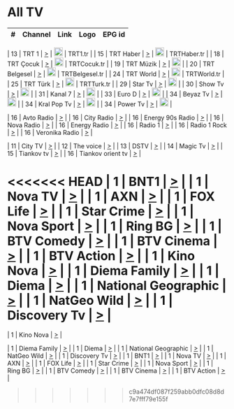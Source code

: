 <h1>All TV</h1>

| #   | Channel        | Link  | Logo | EPG id |
|:---:|:--------------:|:-----:|:----:|:------:|

| 13  | TRT 1            | [>](https://tv-trt1.medya.trt.com.tr/master.m3u8) | <img height="20" src="https://i.imgur.com/j786OLG.png"/> | TRT1.tr |
| 15  | TRT Haber        | [>](https://tv-trthaber.medya.trt.com.tr/master.m3u8) | <img height="20" src="https://i.imgur.com/OVfo8Ab.png"/> | TRTHaber.tr |
| 18  | TRT Çocuk        | [>](https://tv-trtcocuk.medya.trt.com.tr/master.m3u8) | <img height="20" src="https://i.imgur.com/QLFmD6d.png"/> | TRTCocuk.tr |
| 19  | TRT Müzik        | [>](https://tv-trtmuzik.medya.trt.com.tr/master.m3u8) | <img height="20" src="https://i.imgur.com/fIVFCEd.png"/> |
| 20  | TRT Belgesel     | [>](https://tv-trtbelgesel.medya.trt.com.tr/master.m3u8) | <img height="20" src="https://i.imgur.com/MGO87pe.png"/> | TRTBelgesel.tr |
| 24  | TRT World        | [>](https://tv-trtworld.medya.trt.com.tr/master.m3u8) | <img height="20" src="https://i.imgur.com/JEA2xpv.png"/> | TRTWorld.tr |
| 25  | TRT Türk         | [>](https://tv-trtturk.medya.trt.com.tr/master.m3u8) | <img height="20" src="https://i.imgur.com/OSTOQNw.png"/> | TRTTurk.tr |
| 29  | Star Tv   | [>](https://dogus-live.daioncdn.net/startv/startv_360p.m3u8) | <img height="20" src="https://i.imgur.com/IebUZx1.png"/> |
| 30  | Show Tv     | [>](https://ciner-live.daioncdn.net/showtv/showtv.m3u8) | <img height="20" src="https://i.imgur.com/IebUZx1.png"/> |
| 31  | Kanal 7     | [>](https://kanal7-live.daioncdn.net/kanal7/kanal7.m3u8) | <img height="20" src="https://i.imgur.com/IebUZx1.png"/> |
| 33  | Euro D    | [>](https://www.youtube.com/user/KanalD/live) | <img height="20" src="https://i.imgur.com/IebUZx1.png"/> |
| 34  | Beyaz Tv     | [>](https://beyaztv-live.daioncdn.net/beyaztv/beyaztv.m3u8) | <img height="20" src="https://i.imgur.com/IebUZx1.png"/> |
| 34  | Kral Pop Tv     | [>](https://www.youtube.com/watch?v=GuFTuKoXepw) | <img height="20" src="https://i.imgur.com/IebUZx1.png"/> |
| 34  | Power Tv     | [>](https://livetv.powerapp.com.tr/powerTV/powerhd.smil/chunklist.m3u8) | <img height="20" src="https://i.imgur.com/IebUZx1.png"/> |

| 16  | Avto Radio | [>](http://stream.metacast.eu/avtoradio.mp3.m3u) |
| 16  | City Radio | [>](http://stream.metacast.eu/city.aac.m3u) |
| 16  | Energy 90s Radio | [>](http://stream.metacast.eu/energy-90s.m3u) |
| 16  | Nova Radio | [>](http://stream.metacast.eu/nova.aac.m3u) |
| 16  | Energy Radio | [>](http://stream.metacast.eu/nrj.aac.m3u) |
| 16  | Radio 1 | [>](http://stream.metacast.eu/radio1.aac.m3u) |
| 16  | Radio 1 Rock | [>](http://stream.metacast.eu/radio1rock.aac.m3u) |
| 16  | Veronika Radio | [>](http://stream.metacast.eu/veronika.aac.m3u) |

| 11  | City TV | [>](https://tv.city.bg/play/tshls/citytv/index.m3u8) |
| 12  | The voice | [>](https://bss1.neterra.tv/thevoice/thevoice.m3u8) |
| 13  | DSTV | [>](http://46.249.95.140:8081/hls/data.m3u8) |
| 14  | Magic Tv | [>](https://bss1.neterra.tv/magictv/magictv.m3u8) |
| 15  | Tiankov tv | [>](https://streamer103.neterra.tv/tiankov-folk/live.m3u8) |
| 16  | Tiankov orient tv | [>](https://streamer103.neterra.tv/tiankov-orient/live.m3u8) |

<<<<<<< HEAD
| 1 | BNT1 | [>](https://ymkaya.xyz:26586/tv/bnt1/playlist.m3u8?wmsAuthSign=c2VydmVyX3RpbWU9NS83LzIwMjUgNjo0NjozMiBQTSZoYXNoX3ZhbHVlPVc5SUZ5SDlkUUV6ajVEU3N5czM1VWc9PSZ2YWxpZG1pbnV0ZXM9NjA=) |
| 1 | Nova TV | [>](https://ymkaya.xyz:26586/tv/novatv/playlist.m3u8?wmsAuthSign=c2VydmVyX3RpbWU9NS83LzIwMjUgNjo0Njo0MSBQTSZoYXNoX3ZhbHVlPTV3NU9keGNjQWY5cnpxUzdRU0M1Y1E9PSZ2YWxpZG1pbnV0ZXM9NjA=) |
| 1 | AXN | [>](https://ymkaya.xyz:26586/tv/axn/playlist.m3u8?wmsAuthSign=c2VydmVyX3RpbWU9NS83LzIwMjUgNjo0Njo1MiBQTSZoYXNoX3ZhbHVlPWVxWlJ6YnFsd3N6SEFBTVduT3ZRT3c9PSZ2YWxpZG1pbnV0ZXM9NjA=) |
| 1 | FOX Life | [>](https://ymkaya.xyz:26586/tv/foxlife/playlist.m3u8?wmsAuthSign=c2VydmVyX3RpbWU9NS83LzIwMjUgNjo0NzowMiBQTSZoYXNoX3ZhbHVlPTlxY3FZMnpDYmt1LzhPR09BNnFvZVE9PSZ2YWxpZG1pbnV0ZXM9NjA=) |
| 1 | Star Crime | [>](https://ymkaya.xyz:26586/tv/foxcrime/playlist.m3u8?wmsAuthSign=c2VydmVyX3RpbWU9NS83LzIwMjUgNjo0NzoxMiBQTSZoYXNoX3ZhbHVlPUwwSWVOc0x2WWNTMFFFMzdEZkZKb2c9PSZ2YWxpZG1pbnV0ZXM9NjA=) |
| 1 | Nova Sport | [>](https://ymkaya.xyz:26586/tv/novasport/playlist.m3u8?wmsAuthSign=c2VydmVyX3RpbWU9NS83LzIwMjUgNjo0NzoyMiBQTSZoYXNoX3ZhbHVlPUhKYlk3Y3BjaDF6Sm5ybTh3Sks0N1E9PSZ2YWxpZG1pbnV0ZXM9NjA=) |
| 1 | Ring BG | [>](https://ymkaya.xyz:26586/tv/ringbg/playlist.m3u8?wmsAuthSign=c2VydmVyX3RpbWU9NS83LzIwMjUgNjo0NzozMiBQTSZoYXNoX3ZhbHVlPWV1UlJvUVA2b1FMZ2NqWk8rdlVJNEE9PSZ2YWxpZG1pbnV0ZXM9NjA=) |
| 1 | BTV Comedy | [>](https://ymkaya.xyz:26586/tv/btvcomedy/playlist.m3u8?wmsAuthSign=c2VydmVyX3RpbWU9NS83LzIwMjUgNjo0Nzo0MiBQTSZoYXNoX3ZhbHVlPUtvb0lySUdoUGF5WGJ5SzA4clNRRWc9PSZ2YWxpZG1pbnV0ZXM9NjA=) |
| 1 | BTV Cinema | [>](https://ymkaya.xyz:26586/tv/btvcinema/playlist.m3u8?wmsAuthSign=c2VydmVyX3RpbWU9NS83LzIwMjUgNjo0Nzo1MSBQTSZoYXNoX3ZhbHVlPWJCd0VHZFE5dVpaQlZZUUZtU2REdHc9PSZ2YWxpZG1pbnV0ZXM9NjA=) |
| 1 | BTV Action | [>](https://ymkaya.xyz:26586/tv/btvaction/playlist.m3u8?wmsAuthSign=c2VydmVyX3RpbWU9NS83LzIwMjUgNjo0ODowMSBQTSZoYXNoX3ZhbHVlPWlDWlpBaHp2TXU3QnlxNFhWOG1jeGc9PSZ2YWxpZG1pbnV0ZXM9NjA=) |
| 1 | Kino Nova | [>](https://ymkaya.xyz:26586/tv/kinonova/playlist.m3u8?wmsAuthSign=c2VydmVyX3RpbWU9NS83LzIwMjUgNjo0ODoxMSBQTSZoYXNoX3ZhbHVlPWk0SG5DMlkveS9QVjUxQTNuSCtNMVE9PSZ2YWxpZG1pbnV0ZXM9NjA=) |
| 1 | Diema Family | [>](https://ymkaya.xyz:26586/tv/diemafamily/playlist.m3u8?wmsAuthSign=c2VydmVyX3RpbWU9NS83LzIwMjUgNjo0ODoyMSBQTSZoYXNoX3ZhbHVlPU9OdzBlVVRnRk9pWU1qUFpNQTdMWkE9PSZ2YWxpZG1pbnV0ZXM9NjA=) |
| 1 | Diema | [>](https://ymkaya.xyz:26586/tv/diema/playlist.m3u8?wmsAuthSign=c2VydmVyX3RpbWU9NS83LzIwMjUgNjo0ODozMSBQTSZoYXNoX3ZhbHVlPXdzRFBQSVkrL3owZkJNQWF0YzZlWVE9PSZ2YWxpZG1pbnV0ZXM9NjA=) |
| 1 | National Geographic | [>](https://ymkaya.xyz:26586/tv/natgeo/playlist.m3u8?wmsAuthSign=c2VydmVyX3RpbWU9NS83LzIwMjUgNjo0ODo0MCBQTSZoYXNoX3ZhbHVlPUY5N1A3S2NoTVZnQVRNb004dDcvTlE9PSZ2YWxpZG1pbnV0ZXM9NjA=) |
| 1 | NatGeo Wild | [>](https://ymkaya.xyz:26586/tv/natgeowild/playlist.m3u8?wmsAuthSign=c2VydmVyX3RpbWU9NS83LzIwMjUgNjo0ODo0OSBQTSZoYXNoX3ZhbHVlPUVyRG9aNzJKRVVSYXBhSXBGUWNEV0E9PSZ2YWxpZG1pbnV0ZXM9NjA=) |
| 1 | Discovery Tv | [>](https://ymkaya.xyz:26586/tv/discovery/playlist.m3u8?wmsAuthSign=c2VydmVyX3RpbWU9NS83LzIwMjUgNjo0ODo1OSBQTSZoYXNoX3ZhbHVlPWNVd0gwUXI1Rk9TdDVKUUFDR09MQWc9PSZ2YWxpZG1pbnV0ZXM9NjA=) |
=======


| 1 | Kino Nova | [>](https://ymkaya.xyz:11336/tv/kinonova/playlist.m3u8?wmsAuthSign=c2VydmVyX3RpbWU9MS8yLzIwMjUgNDo0MDoyMCBBTSZoYXNoX3ZhbHVlPWlFS1FrWEtMMVRFM3l5YklUWUJQUHc9PSZ2YWxpZG1pbnV0ZXM9NjA=) |

| 1 | Diema Family | [>](https://ymkaya.xyz:11336/tv/diemafamily/playlist.m3u8?wmsAuthSign=c2VydmVyX3RpbWU9MS8yLzIwMjUgNDo0MDozMCBBTSZoYXNoX3ZhbHVlPUVUaTVKTldvZTF5WVVCM0YwL21kaXc9PSZ2YWxpZG1pbnV0ZXM9NjA=) |
| 1 | Diema | [>](https://ymkaya.xyz:11336/tv/diema/playlist.m3u8?wmsAuthSign=c2VydmVyX3RpbWU9MS8yLzIwMjUgNDo0MDo0MCBBTSZoYXNoX3ZhbHVlPVlYMWVJT2NuUjNpUTBsaytEUFFOS2c9PSZ2YWxpZG1pbnV0ZXM9NjA=) |
| 1 | National Geographic | [>](https://ymkaya.xyz:11336/tv/natgeo/playlist.m3u8?wmsAuthSign=c2VydmVyX3RpbWU9MS8yLzIwMjUgNDo0MTo0MSBBTSZoYXNoX3ZhbHVlPTJQTlVmcG5nYWx0M013eUhGRGxnd0E9PSZ2YWxpZG1pbnV0ZXM9NjA=) |
| 1 | NatGeo Wild | [>](https://ymkaya.xyz:11336/tv/natgeowild/playlist.m3u8?wmsAuthSign=c2VydmVyX3RpbWU9MS8yLzIwMjUgNDo0MTo1MSBBTSZoYXNoX3ZhbHVlPVl1OXZaTTliN0hGWEN3eDBYd1duNkE9PSZ2YWxpZG1pbnV0ZXM9NjA=) |
| 1 | Discovery Tv | [>](https://ymkaya.xyz:11336/tv/discovery/playlist.m3u8?wmsAuthSign=c2VydmVyX3RpbWU9MS8yLzIwMjUgNDo0MjowMSBBTSZoYXNoX3ZhbHVlPWtBQmdLNlY2RmQwWElzMVYzSDJyVkE9PSZ2YWxpZG1pbnV0ZXM9NjA=) |
| 1 | BNT1 | [>](https://ymkaya.xyz:11336/tv/bnt1/playlist.m3u8?wmsAuthSign=c2VydmVyX3RpbWU9MS8yLzIwMjUgNDozODozOCBBTSZoYXNoX3ZhbHVlPVVrMVlRQXpJWlhYeUh6ZFVpSC9NMUE9PSZ2YWxpZG1pbnV0ZXM9NjA=) |
| 1 | Nova TV | [>](https://ymkaya.xyz:11336/tv/novatv/playlist.m3u8?wmsAuthSign=c2VydmVyX3RpbWU9MS8yLzIwMjUgNDozODo0OCBBTSZoYXNoX3ZhbHVlPUVxQjh1a0ZzYkVGZU8zZDFGTzdreVE9PSZ2YWxpZG1pbnV0ZXM9NjA=) |
| 1 | AXN | [>](https://ymkaya.xyz:11336/tv/axn/playlist.m3u8?wmsAuthSign=c2VydmVyX3RpbWU9MS8yLzIwMjUgNDozODo1OCBBTSZoYXNoX3ZhbHVlPUpkWStGY1hkNXhaOVpPZ0thQ0FZL3c9PSZ2YWxpZG1pbnV0ZXM9NjA=) |
| 1 | FOX Life | [>](https://ymkaya.xyz:11336/tv/foxlife/playlist.m3u8?wmsAuthSign=c2VydmVyX3RpbWU9MS8yLzIwMjUgNDozOToxMCBBTSZoYXNoX3ZhbHVlPWt1ZDc1T3AzYlZDTjJnSy9TU0xJZlE9PSZ2YWxpZG1pbnV0ZXM9NjA=) |
| 1 | Star Crime | [>](https://ymkaya.xyz:11336/tv/foxcrime/playlist.m3u8?wmsAuthSign=c2VydmVyX3RpbWU9MS8yLzIwMjUgNDozOToyMCBBTSZoYXNoX3ZhbHVlPXIwVU45Nm9FR1l2enNkTG9TanBxbmc9PSZ2YWxpZG1pbnV0ZXM9NjA=) |
| 1 | Nova Sport | [>](https://ymkaya.xyz:11336/tv/novasport/playlist.m3u8?wmsAuthSign=c2VydmVyX3RpbWU9MS8yLzIwMjUgNDozOTozMCBBTSZoYXNoX3ZhbHVlPXlSZ0UxazVaM0xhSmc0NmR4T0c1T2c9PSZ2YWxpZG1pbnV0ZXM9NjA=) |
| 1 | Ring BG | [>](https://ymkaya.xyz:11336/tv/ringbg/playlist.m3u8?wmsAuthSign=c2VydmVyX3RpbWU9MS8yLzIwMjUgNDozOTo0MCBBTSZoYXNoX3ZhbHVlPTR4aUlFNHVUYWN4enY1WkVuOFZma2c9PSZ2YWxpZG1pbnV0ZXM9NjA=) |
| 1 | BTV Comedy | [>](https://ymkaya.xyz:11336/tv/btvcomedy/playlist.m3u8?wmsAuthSign=c2VydmVyX3RpbWU9MS8yLzIwMjUgNDozOTo1MCBBTSZoYXNoX3ZhbHVlPUtrMTJ2RHNTTUU1RFp1ZkVOdXFSK3c9PSZ2YWxpZG1pbnV0ZXM9NjA=) |
| 1 | BTV Cinema | [>](https://ymkaya.xyz:11336/tv/btvcinema/playlist.m3u8?wmsAuthSign=c2VydmVyX3RpbWU9MS8yLzIwMjUgNDozOTo1OSBBTSZoYXNoX3ZhbHVlPTZWcU9FZW56cG1NM1lrYy8xNE5NeHc9PSZ2YWxpZG1pbnV0ZXM9NjA=) |
| 1 | BTV Action | [>](https://ymkaya.xyz:11336/tv/btvaction/playlist.m3u8?wmsAuthSign=c2VydmVyX3RpbWU9MS8yLzIwMjUgNDo0MDoxMCBBTSZoYXNoX3ZhbHVlPUlDd0ErRkZVWThyMVZwR3c2REdGZ3c9PSZ2YWxpZG1pbnV0ZXM9NjA=) |
>>>>>>> c9a474df087f259abb0dfc08d8d7e7fff79e155f
